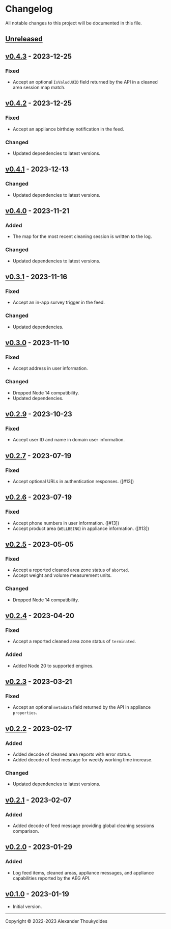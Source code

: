 # Changelog

All notable changes to this project will be documented in this file.

## [Unreleased]

## [v0.4.3] - 2023-12-25
### Fixed
* Accept an optional `IsValudUUID` field returned by the API in a cleaned area session map match.

## [v0.4.2] - 2023-12-25
### Fixed
* Accept an appliance birthday notification in the feed.
### Changed
* Updated dependencies to latest versions.

## [v0.4.1] - 2023-12-13
### Changed
* Updated dependencies to latest versions.

## [v0.4.0] - 2023-11-21
### Added
* The map for the most recent cleaning session is written to the log.
### Changed
* Updated dependencies to latest versions.

## [v0.3.1] - 2023-11-16
### Fixed
* Accept an in-app survey trigger in the feed.
### Changed
* Updated dependencies.

## [v0.3.0] - 2023-11-10
### Fixed
* Accept address in user information.
### Changed
* Dropped Node 14 compatibility.
* Updated dependencies.

## [v0.2.9] - 2023-10-23
### Fixed
* Accept user ID and name in domain user information.

## [v0.2.7] - 2023-07-19
### Fixed
* Accept optional URLs in authentication responses. ([#13])

## [v0.2.6] - 2023-07-19
### Fixed
* Accept phone numbers in user information. ([#13])
* Accept product area (`WELLBEING`) in appliance information. ([#13])

## [v0.2.5] - 2023-05-05
### Fixed
* Accept a reported cleaned area zone status of `aborted`.
* Accept weight and volume measurement units.
### Changed
* Dropped Node 14 compatibility.

## [v0.2.4] - 2023-04-20
### Fixed
* Accept a reported cleaned area zone status of `terminated`.
### Added
* Added Node 20 to supported engines.

## [v0.2.3] - 2023-03-21
### Fixed
* Accept an optional `metadata` field returned by the API in appliance `properties`.

## [v0.2.2] - 2023-02-17
### Added
* Added decode of cleaned area reports with error status.
* Added decode of feed message for weekly working time increase.
### Changed
* Updated dependencies to latest versions.

## [v0.2.1] - 2023-02-07
### Added
* Added decode of feed message providing global cleaning sessions comparison.

## [v0.2.0] - 2023-01-29
### Added
* Log feed items, cleaned areas, appliance messages, and appliance capabilities reported by the AEG API.

## [v0.1.0] - 2023-01-19
* Initial version.

---

Copyright © 2022-2023 Alexander Thoukydides

[Unreleased]:       https://github.com/thoukydides/homebridge-aeg-robot/compare/v0.4.3...HEAD
[v0.4.3]:           https://github.com/thoukydides/homebridge-aeg-robot/compare/v0.4.2...v0.4.3
[v0.4.2]:           https://github.com/thoukydides/homebridge-aeg-robot/compare/v0.4.1...v0.4.2
[v0.4.1]:           https://github.com/thoukydides/homebridge-aeg-robot/compare/v0.4.0...v0.4.1
[v0.4.0]:           https://github.com/thoukydides/homebridge-aeg-robot/compare/v0.3.1...v0.4.0
[v0.3.1]:           https://github.com/thoukydides/homebridge-aeg-robot/compare/v0.3.0...v0.3.1
[v0.3.0]:           https://github.com/thoukydides/homebridge-aeg-robot/compare/v0.2.9...v0.3.0
[v0.2.9]:           https://github.com/thoukydides/homebridge-aeg-robot/compare/v0.2.7...v0.2.9
[v0.2.7]:           https://github.com/thoukydides/homebridge-aeg-robot/compare/v0.2.6...v0.2.7
[v0.2.6]:           https://github.com/thoukydides/homebridge-aeg-robot/compare/v0.2.5...v0.2.6
[v0.2.5]:           https://github.com/thoukydides/homebridge-aeg-robot/compare/v0.2.4...v0.2.5
[v0.2.4]:           https://github.com/thoukydides/homebridge-aeg-robot/compare/v0.2.3...v0.2.4
[v0.2.3]:           https://github.com/thoukydides/homebridge-aeg-robot/compare/v0.2.2...v0.2.3
[v0.2.2]:           https://github.com/thoukydides/homebridge-aeg-robot/compare/v0.2.1...v0.2.2
[v0.2.1]:           https://github.com/thoukydides/homebridge-aeg-robot/compare/v0.2.0...v0.2.1
[v0.2.0]:           https://github.com/thoukydides/homebridge-aeg-robot/compare/v0.1.0...v0.2.0
[v0.1.0]:           https://github.com/thoukydides/homebridge-aeg-robot/releases/tag/v0.1.0
